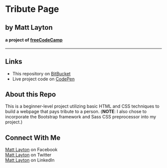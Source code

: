 # Tribute Page
## by Matt Layton 
#### a project of [freeCodeCamp](http://www.freecodecamp.com)
***  

## Links ##
* This repository on [BitBucket](https://bitbucket.org/mattlayton1986/fcc-tribute-page.git)
* Live project code on [CodePen](http://codepen.io/mattlayton1986/pen/GobvwL)
  
## About this Repo ##
This is a beginner-level project utilizing basic HTML and CSS techniques to build a webpage that pays tribute to a person. (**NOTE**: I also chose to incorporate the Bootstrap framework and Sass CSS preprocessor into my project.)

## Connect With Me ##
[Matt Layton](https://www.facebook.com/mattlayton86) on Facebook  
[Matt Layton](https://twitter.com/mattlayton1986) on Twitter  
[Matt Layton](https://www.linkedin.com/in/mattlayton1986) on LinkedIn
